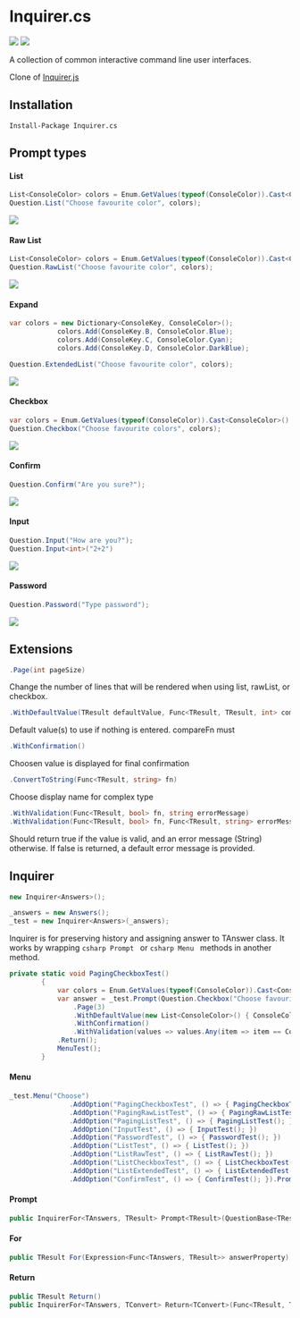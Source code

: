 [build]:     https://ci.appveyor.com/project/agolaszewski/inquirer-cs
[build-img]: https://img.shields.io/appveyor/ci/agolaszewski/inquirer-cs.svg
[nuget-img]: https://img.shields.io/nuget/v/Inquirer.cs.svg
[nuget]:     https://www.nuget.org/packages/Inquirer.cs/

[checkbox-img]: Assets/Screenshots/checkbox.png
[confirm-img]: Assets/Screenshots/confirm.PNG
[extended-img]: Assets/Screenshots/extended.png
[input-img]: Assets/Screenshots/input.png
[list-img]: Assets/Screenshots/list.png
[password-img]: Assets/Screenshots/password.PNG
[rawlist-img]: Assets/Screenshots/rawlist.png

Inquirer.cs
===========

[![][build-img]][build]
[![][nuget-img]][nuget]

A collection of common interactive command line user interfaces.

Clone of [Inquirer.js](https://github.com/SBoudrias/Inquirer.js)

## Installation

```shell
Install-Package Inquirer.cs
```

## Prompt types

#### List

```csharp
List<ConsoleColor> colors = Enum.GetValues(typeof(ConsoleColor)).Cast<ConsoleColor>().ToList();
Question.List("Choose favourite color", colors);
```
![][list-img]

#### Raw List
```csharp
List<ConsoleColor> colors = Enum.GetValues(typeof(ConsoleColor)).Cast<ConsoleColor>().ToList();
Question.RawList("Choose favourite color", colors);
```
![][rawlist-img]

#### Expand
```csharp
var colors = new Dictionary<ConsoleKey, ConsoleColor>();
            colors.Add(ConsoleKey.B, ConsoleColor.Blue);
            colors.Add(ConsoleKey.C, ConsoleColor.Cyan);
            colors.Add(ConsoleKey.D, ConsoleColor.DarkBlue);

Question.ExtendedList("Choose favourite color", colors);
```
![][extended-img]

#### Checkbox
```csharp
var colors = Enum.GetValues(typeof(ConsoleColor)).Cast<ConsoleColor>().ToList();
Question.Checkbox("Choose favourite colors", colors);
```
![][checkbox-img]

#### Confirm
```csharp
Question.Confirm("Are you sure?");
```
![][confirm-img]

#### Input
```csharp
Question.Input("How are you?");
Question.Input<int>("2+2")
```
![][input-img]

#### Password
```csharp
Question.Password("Type password");
```
![][password-img]

## Extensions

```csharp
.Page(int pageSize)
```
Change the number of lines that will be rendered when using list, rawList, or checkbox.

```csharp
.WithDefaultValue(TResult defaultValue, Func<TResult, TResult, int> compareFn = null)
```
Default value(s) to use if nothing is entered.
compareFn must

```csharp
.WithConfirmation()
```
Choosen value is displayed for final confirmation

```csharp
.ConvertToString(Func<TResult, string> fn)
```
Choose display name for complex type

```csharp
.WithValidation(Func<TResult, bool> fn, string errorMessage)
.WithValidation(Func<TResult, bool> fn, Func<TResult, string> errorMessageFn)
```
Should return true if the value is valid, and an error message (String) otherwise. If false is returned, a default error message is provided.

## Inquirer

```csharp
new Inquirer<Answers>();

_answers = new Answers();
_test = new Inquirer<Answers>(_answers);
```
Inquirer is for preserving history and assigning answer to TAnswer class.
It works by wrapping  ```csharp Prompt ``` or ```csharp Menu ``` methods in another method.

```csharp
private static void PagingCheckboxTest()
        {
            var colors = Enum.GetValues(typeof(ConsoleColor)).Cast<ConsoleColor>().ToList();
            var answer = _test.Prompt(Question.Checkbox("Choose favourite colors", colors)
                .Page(3)
                .WithDefaultValue(new List<ConsoleColor>() { ConsoleColor.Black, ConsoleColor.DarkGray })
                .WithConfirmation()
                .WithValidation(values => values.Any(item => item == ConsoleColor.Black), "Choose black"))
            .Return();
            MenuTest();
        }
```


#### Menu

```csharp
_test.Menu("Choose")
               .AddOption("PagingCheckboxTest", () => { PagingCheckboxTest(); })
               .AddOption("PagingRawListTest", () => { PagingRawListTest(); })
               .AddOption("PagingListTest", () => { PagingListTest(); })
               .AddOption("InputTest", () => { InputTest(); })
               .AddOption("PasswordTest", () => { PasswordTest(); })
               .AddOption("ListTest", () => { ListTest(); })
               .AddOption("ListRawTest", () => { ListRawTest(); })
               .AddOption("ListCheckboxTest", () => { ListCheckboxTest(); })
               .AddOption("ListExtendedTest", () => { ListExtendedTest(); })
               .AddOption("ConfirmTest", () => { ConfirmTest(); }).Prompt();
```

#### Prompt

```csharp
public InquirerFor<TAnswers, TResult> Prompt<TResult>(QuestionBase<TResult> question)
```

#### For

```csharp
public TResult For(Expression<Func<TAnswers, TResult>> answerProperty)
```

#### Return

```csharp
public TResult Return()
public InquirerFor<TAnswers, TConvert> Return<TConvert>(Func<TResult, TConvert> convertFn)
```


